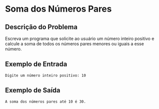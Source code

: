 # Soma dos Números Pares

## Descrição do Problema

Escreva um programa que solicite ao usuário um número inteiro positivo e calcule a soma de todos os números pares menores ou iguais a esse número.

## Exemplo de Entrada

```
Digite um número inteiro positivo: 10
```

## Exemplo de Saída

```
A soma dos números pares até 10 é 30.
```
